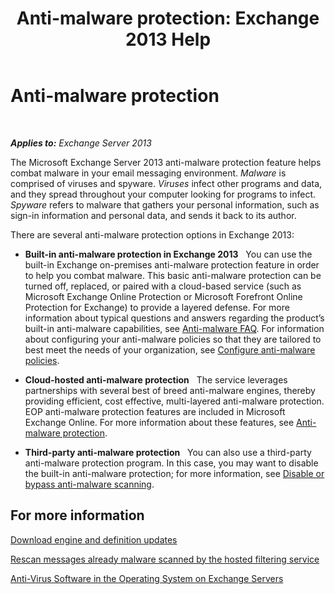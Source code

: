 ﻿---
title: 'Anti-malware protection: Exchange 2013 Help'
TOCTitle: Anti-malware protection
ms:assetid: a4b34f3b-5648-4d18-ac80-c2af4fa6cb7e
ms:mtpsurl: https://technet.microsoft.com/en-us/library/JJ150547(v=EXCHG.150)
ms:contentKeyID: 47560067
ms.date: 06/02/2016
mtps_version: v=EXCHG.150
---

# Anti-malware protection

 

_**Applies to:** Exchange Server 2013_


The Microsoft Exchange Server 2013 anti-malware protection feature helps combat malware in your email messaging environment. *Malware* is comprised of viruses and spyware. *Viruses* infect other programs and data, and they spread throughout your computer looking for programs to infect. *Spyware* refers to malware that gathers your personal information, such as sign-in information and personal data, and sends it back to its author.

There are several anti-malware protection options in Exchange 2013:

  - **Built-in anti-malware protection in Exchange 2013**   You can use the built-in Exchange on-premises anti-malware protection feature in order to help you combat malware. This basic anti-malware protection can be turned off, replaced, or paired with a cloud-based service (such as Microsoft Exchange Online Protection or Microsoft Forefront Online Protection for Exchange) to provide a layered defense. For more information about typical questions and answers regarding the product’s built-in anti-malware capabilities, see [Anti-malware FAQ](anti-malware-faq-exchange-2013-help.md). For information about configuring your anti-malware policies so that they are tailored to best meet the needs of your organization, see [Configure anti-malware policies](configure-anti-malware-policies-exchange-2013-help.md).

  - **Cloud-hosted anti-malware protection**   The service leverages partnerships with several best of breed anti-malware engines, thereby providing efficient, cost effective, multi-layered anti-malware protection. EOP anti-malware protection features are included in Microsoft Exchange Online. For more information about these features, see [Anti-malware protection](https://technet.microsoft.com/en-us/library/jj200669\(v=exchg.150\)).

  - **Third-party anti-malware protection**   You can also use a third-party anti-malware protection program. In this case, you may want to disable the built-in anti-malware protection; for more information, see [Disable or bypass anti-malware scanning](disable-or-bypass-anti-malware-scanning-exchange-2013-help.md).

## For more information

[Download engine and definition updates](download-engine-and-definition-updates-exchange-2013-help.md)

[Rescan messages already malware scanned by the hosted filtering service](rescan-messages-already-malware-scanned-by-the-hosted-filtering-service-exchange-2013-help.md)

[Anti-Virus Software in the Operating System on Exchange Servers](anti-virus-software-in-the-operating-system-on-exchange-servers-exchange-2013-help.md)

